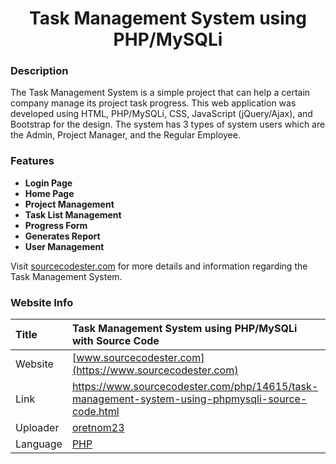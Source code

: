 <div align="center">

# Task Management System using PHP/MySQLi

</div>

### Description
The Task Management System is a simple project that can help a certain company manage its project task progress. This web application was developed using HTML, PHP/MySQLi, CSS, JavaScript (jQuery/Ajax), and Bootstrap for the design. The system has 3 types of system users which are the Admin, Project Manager, and the Regular Employee.

### Features
<ul>
	<li><b>Login Page</b></li>
	<li><b>Home Page</b></li>
	<li><b>Project Management</b></li>
	<li><b>Task List Management</b></li>
	<li><b>Progress Form</b></li>
	<li><b>Generates Report</b></li>
	<li><b>User Management</b></li>
</ul>

Visit [sourcecodester.com](https://www.sourcecodester.com/php/14615/task-management-system-using-phpmysqli-source-code.html) for more details and information regarding the Task Management System.

### Website Info
| Title | Task Management System using PHP/MySQLi with Source Code |
|:-------|:-------|
| Website | [www.sourcecodester.com](https://www.sourcecodester.com) |
| Link | https://www.sourcecodester.com/php/14615/task-management-system-using-phpmysqli-source-code.html |
| Uploader | [oretnom23](https://www.sourcecodester.com/users/tips23) |
| Language | [PHP](https://www.sourcecodester.com/php-project) |
